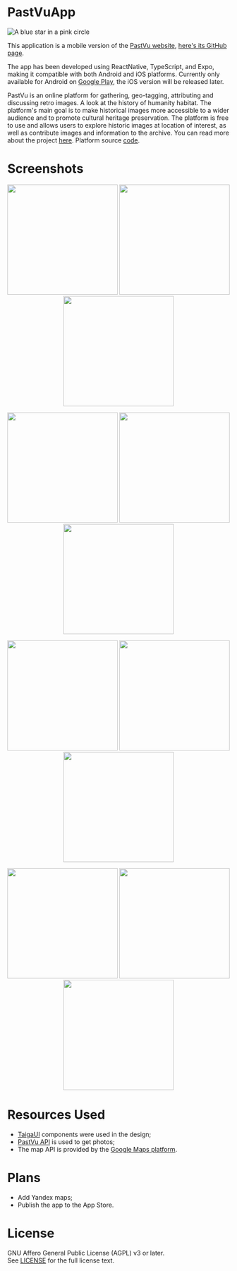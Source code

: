 # PastVuApp

![A blue star in a pink circle](img/logo.png)

This application is a mobile version of the [PastVu
website](https://pastvu.com/), [here's its GitHub
page](https://github.com/PastVu/pastvu).

The app has been developed using ReactNative, TypeScript, and Expo, making it
compatible with both Android and iOS platforms. Currently only available for
Android on [Google
Play](https://play.google.com/store/apps/details?id=com.pelixpng.PastVuApp),
the iOS version will be released later.

PastVu is an online platform for gathering, geo-tagging, attributing and
discussing retro images. A look at the history of humanity habitat. The
platform's main goal is to make historical images more accessible to a wider
audience and to promote cultural heritage preservation. The platform is free to
use and allows users to explore historic images at location of interest, as
well as contribute images and information to the archive. You can read more
about the project [here](https://docs.pastvu.com/en/about). Platform source
[code](https://github.com/PastVu).

# Screenshots

<p align="center">
  <img src="img/1.png" width="250" />
  <img src="img/2.png" width="250" /> 
  <img src="img/3.png" width="250" />
</p>

<p align="center">
  <img src="img/4.png" width="250" />
  <img src="img/5.png" width="250" /> 
  <img src="img/6.png" width="250" />
</p>

<p align="center">
  <img src="img/7.png" width="250" />
  <img src="img/8.png" width="250" /> 
  <img src="img/9.png" width="250" />
</p>

<p align="center">
  <img src="img/10.png" width="250" />
  <img src="img/11.png" width="250" /> 
  <img src="img/12.png" width="250" />
</p>

# Resources Used

- [TaigaUI](https://taiga-ui.dev/) components were used in the design;
- [PastVu API](https://docs.pastvu.com/dev/api) is used to get photos;
- The map API is provided by the [Google Maps
  platform](https://developers.google.com/maps).

# Plans

- Add Yandex maps;
- Publish the app to the App Store.

# License

GNU Affero General Public License (AGPL) v3 or later.  
See [LICENSE](https://github.com/pelixpng/PastVuApp/blob/master/LICENSE) for
the full license text.
